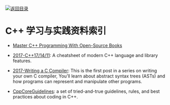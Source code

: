 [![返回目录](https://parg.co/UGo)](https://github.com/wxyyxc1992/Awesome-Reference)

# C++ 学习与实践资料索引

* [Master C++ Programming With Open-Source Books](https://www.ossblog.org/master-c-programming-with-open-source-books/)

* [2017-C++17/14/11](https://parg.co/b1f): A cheatsheet of modern C++ language and library features.

* [2017-Writing a C Compiler](https://parg.co/Upi): This is the first post in a series on writing your own C compiler, You’ll learn about abstract syntax trees (ASTs) and how programs can represent and manipulate other programs.

* [CppCoreGuidelines](https://github.com/isocpp/CppCoreGuidelines): a set of tried-and-true guidelines, rules, and best practices about coding in C++.
